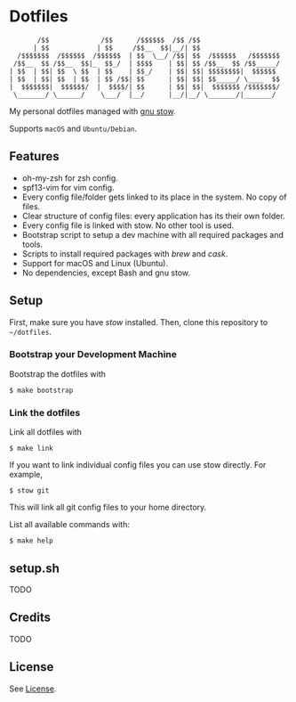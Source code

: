 # Dotfiles

```
       /$$             /$$      /$$$$$$  /$$ /$$                    
      | $$            | $$     /$$__  $$|__/| $$                    
  /$$$$$$$  /$$$$$$  /$$$$$$  | $$  \__/ /$$| $$  /$$$$$$   /$$$$$$$
 /$$__  $$ /$$__  $$|_  $$_/  | $$$$    | $$| $$ /$$__  $$ /$$_____/
| $$  | $$| $$  \ $$  | $$    | $$_/    | $$| $$| $$$$$$$$|  $$$$$$
| $$  | $$| $$  | $$  | $$ /$$| $$      | $$| $$| $$_____/ \____  $$
|  $$$$$$$|  $$$$$$/  |  $$$$/| $$      | $$| $$|  $$$$$$$ /$$$$$$$/
 \_______/ \______/    \___/  |__/      |__/|__/ \_______/|_______/
```

My personal dotfiles managed with [gnu stow](https://www.gnu.org/software/stow/).

Supports `macOS` and `Ubuntu/Debian`.


## Features

  * oh-my-zsh for zsh config.
  * spf13-vim for vim config.
  * Every config file/folder gets linked to its place in the system. No copy of files.
  * Clear structure of config files: every application has its their own folder.
  * Every config file is linked with stow. No other tool is used.
  * Bootstrap script to setup a dev machine with all required packages and tools.
  * Scripts to install required packages with _brew_ and _cask_.
  * Support for macOS and Linux (Ubuntu).
  * No dependencies, except Bash and gnu stow.


## Setup

First, make sure you have _stow_ installed. Then, clone this repository to `~/dotfiles`.


### Bootstrap your Development Machine

Bootstrap the dotfiles with

```
$ make bootstrap
```


### Link the dotfiles

Link all dotfiles with

```
$ make link
```

If you want to link individual config files you can use stow directly. For example,

```
$ stow git
```

This will link all git config files to your home directory.

List all available commands with:

```
$ make help
```


## setup.sh

TODO


## Credits

TODO


## License

See [License](./LICENSE).
